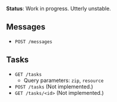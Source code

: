 **Status**: Work in progress. Utterly unstable.

## Messages

* `POST /messages`

## Tasks

* `GET /tasks`
  * Query parameters: `zip`, `resource`
* `POST /tasks` (Not implemented.)
* `GET /tasks/<id>` (Not implemented.)